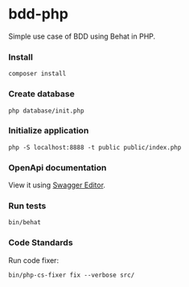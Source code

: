 # bdd-php

Simple use case of BDD using Behat in PHP.

### Install

```
composer install
```

### Create database

```
php database/init.php
```

### Initialize application

```
php -S localhost:8888 -t public public/index.php
```

### OpenApi documentation

View it using [Swagger Editor](https://editor.swagger.io/?url=https://raw.githubusercontent.com/gabrielfs7/bdd-php/master/doc/openapi.yaml).

### Run tests

```
bin/behat
```

### Code Standards

Run code fixer:

```
bin/php-cs-fixer fix --verbose src/
```